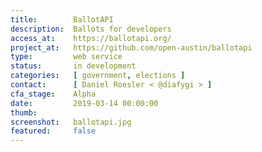 ```yaml
---
title:        BallotAPI
description:  Ballots for developers
access_at:    https://ballotapi.org/
project_at:   https://github.com/open-austin/ballotapi
type:         web service
status:       in development
categories:   [ government, elections ]
contact:      [ Daniel Roesler < @diafygi > ]
cfa_stage:    Alpha
date:         2019-03-14 00:00:00
thumb:
screenshot:   ballotapi.jpg
featured:     false
---
```

